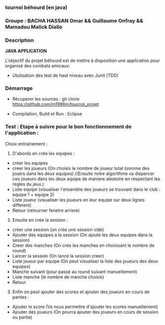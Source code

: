 ### tournoi béhourd (en java)

### Groupe : BACHA HASSAN Omar && Guillaume Onfray && Mamadou Malick Diallo



### Description

__JAVA APPLICATION__

L'objectif du projet béhourd est de mettre à disposition une application pour organisé des combats amicaux:
 * Utulisation des test de haut niveau avec Junit (TDD)
 
 
 
### Démarrage
* Récuperer les sources : git clone https://github.com/m1996m/tournoi_projet

* Compilation, Build et Run : Eclipse
 

### Test :  Etape à suivre pour le bon fonctionnement de l'application : 


Choix entrainement : 
  1) D'abords en crée les equipes : 
* créer les equipes
* creer les joueurs (On choisis le nombre de joueur total (somme des jouers dans les deux equipes) 
   //Ensuite notre algorithme va dispercer ces joueurs dans les deux equipe de maniere aleatoire en respectant les regles du jeux.)
* Liste equipe (visualiser l'ensemble des joueurs se trouvant dans le club : equipe 1 + equipe 2)
* Liste joueur (visualiser les joueurs en leur equipe sur deux lignes different)
* Retour (retourner fenetre arriere)

 2) Ensuite en crée la session : 
 * créer une session (on crée une session vide)
 * Ajouter des equipes a la session (On ajoute les deux equipes dans la session)
 * Creer des manches (On crée les manches en choisisant le nombre de round)
 * Lancer la session (On lance la session creer)
 * Liste joueur par equipe (On peut visualiser la liste des joueurs des deux equipes)
 * Manche suivant (pour passé au round suivant manuellement)
 * Liste manche (le nombre de manche choisis)
 * Retour
    
  3) Enfin on peut ajouter des scores et ajouter des joueurs en cours de parties : 
 * Ajouter le score (Va nous permettre d'ajouter les scores manuellement)
 * Ajouter des joueurs (On pourra ajouter des joueurs en cours de session ou partie)
    


